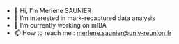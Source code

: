 - 👋 Hi, I’m Merlène SAUNIER
- 👀 I’m interested in mark-recaptured data analysis
- 🌱 I’m currently working on mIBA
- 📫 How to reach me : merlene.saunier@univ-reunion.fr

<!---
SAUNIER-M/SAUNIER-M is a ✨ special ✨ repository because its `README.md` (this file) appears on your GitHub profile.
You can click the Preview link to take a look at your changes.
--->
